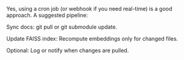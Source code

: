 Yes, using a cron job (or webhook if you need real-time) is a good approach. A suggested pipeline:

Sync docs: git pull or git submodule update.

Update FAISS index: Recompute embeddings only for changed files.

Optional: Log or notify when changes are pulled.